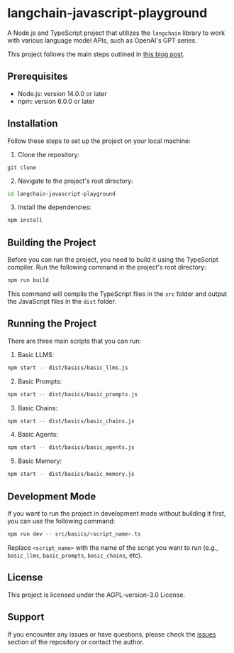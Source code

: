 # langchain-javascript-playground

A Node.js and TypeScript project that utilizes the `langchain` library to work with various language model APIs, such as OpenAI's GPT series.

This project follows the main steps outlined in [this blog post](https://langchainers.hashnode.dev/getting-started-with-langchainjs).


## Prerequisites

- Node.js: version 14.0.0 or later
- npm: version 6.0.0 or later


## Installation

Follow these steps to set up the project on your local machine:

1. Clone the repository:
```git
git clone 
```

2. Navigate to the project's root directory:
```bash
cd langchain-javascript-playground
```

3. Install the dependencies:
```bash
npm install
```


## Building the Project

Before you can run the project, you need to build it using the TypeScript compiler. Run the following command in the project's root directory:
```bash
npm run build
```

This command will compile the TypeScript files in the `src` folder and output the JavaScript files in the `dist` folder.


## Running the Project

There are three main scripts that you can run:

1. Basic LLMS:
```bash
npm start -- dist/basics/basic_llms.js
```

2. Basic Prompts:
```bash
npm start -- dist/basics/basic_prompts.js
```

3. Basic Chains:
```bash
npm start -- dist/basics/basic_chains.js
```

4. Basic Agents:
```bash
npm start -- dist/basics/basic_agents.js
```

5. Basic Memory:
```bash
npm start -- dist/basics/basic_memory.js
```


## Development Mode

If you want to run the project in development mode without building it first, you can use the following command:

```bash
npm run dev -- src/basics/<script_name>.ts
```

Replace `<script_name>` with the name of the script you want to run (e.g., `basic_llms`, `basic_prompts`, `basic_chains`, etc).


## License

This project is licensed under the AGPL-version-3.0 License.


## Support

If you encounter any issues or have questions, please check the [issues](<issues_url>) section of the repository or contact the author.
